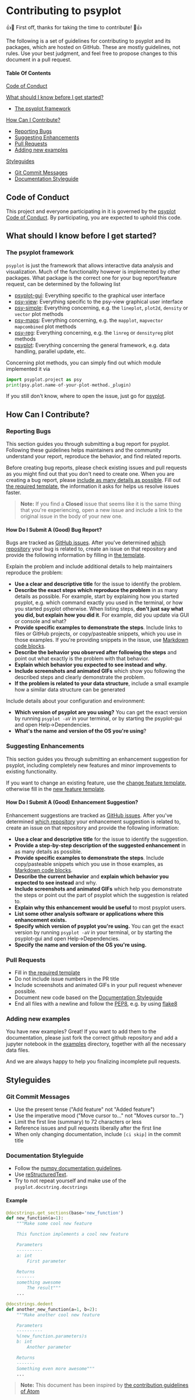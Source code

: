 <!--
SPDX-FileCopyrightText: 2021-2024 Helmholtz-Zentrum hereon GmbH

SPDX-License-Identifier: CC0-1.0
-->

# Contributing to psyplot

:+1::tada: First off, thanks for taking the time to contribute! :tada::+1:

The following is a set of guidelines for contributing to psyplot and its packages, which are hosted on GitHub. These are mostly guidelines, not rules. Use your best judgment, and feel free to propose changes to this document in a pull request.

#### Table Of Contents

[Code of Conduct](#code-of-conduct)

[What should I know before I get started?](#what-should-i-know-before-i-get-started)
  * [The psyplot framework](#the-psyplot-framework)

[How Can I Contribute?](#how-can-i-contribute)
  * [Reporting Bugs](#reporting-bugs)
  * [Suggesting Enhancements](#suggesting-enhancements)
  * [Pull Requests](#pull-requests)
  * [Adding new examples](#adding-new-examples)

[Styleguides](#styleguides)
  * [Git Commit Messages](#git-commit-messages)
  * [Documentation Styleguide](#documentation-styleguide)

## Code of Conduct

This project and everyone participating in it is governed by the [psyplot Code of Conduct](CODE_OF_CONDUCT.md). By participating, you are expected to uphold this code.

## What should I know before I get started?

### The psyplot framework

`psyplot` is just the framework that allows interactive data analysis and visualization. Much of the functionality however is implemented by other packages. What package is the correct one for your bug report/feature request, can be determined by the following list

* [psyplot-gui](https://codebase.helmholtz.cloud/psyplot/psyplot-gui/issues): Everything specific to the graphical user interface
* [psy-view](https://codebase.helmholtz.cloud/psyplot/psy-view/issues): Everything specific to the psy-view graphical user interface
* [psy-simple](https://codebase.helmholtz.cloud/psyplot/psy-simple/issues): Everything concerning, e.g. the `lineplot`, `plot2d`, `density` or `vector` plot methods
* [psy-maps](https://codebase.helmholtz.cloud/psyplot/psy-maps/issues): Everything concerning, e.g. the `mapplot`, `mapvector` `mapcombined` plot methods
* [psy-reg](https://codebase.helmholtz.cloud/psyplot/psy-reg/issues): Everything concerning, e.g. the `linreg` or `densityreg` plot methods
* [psyplot](https://codebase.helmholtz.cloud/psyplot/psyplot/issues): Everything concerning the general framework, e.g. data handling, parallel update, etc.

Concerning plot methods, you can simply find out which module implemented it via

```python
import psyplot.project as psy
print(psy.plot.name-of-your-plot-method._plugin)
```

If you still don't know, where to open the issue, just go for [psyplot](https://codebase.helmholtz.cloud/psyplot/psyplot/issues).

## How Can I Contribute?

### Reporting Bugs

This section guides you through submitting a bug report for psyplot. Following these guidelines helps maintainers and the community understand your report, reproduce the behavior, and find related reports.

Before creating bug reports, please check existing issues and pull requests as you might find out that you don't need to create one. When you are creating a bug report, please [include as many details as possible](#how-do-i-submit-a-good-bug-report). Fill out [the required template](.github/ISSUE_TEMPLATE.md), the information it asks for helps us resolve issues faster.

> **Note:** If you find a **Closed** issue that seems like it is the same thing that you're experiencing, open a new issue and include a link to the original issue in the body of your new one.

#### How Do I Submit A (Good) Bug Report?

Bugs are tracked as [GitHub issues](https://guides.github.com/features/issues/). After you've determined [which repository](#the-psyplot-framework) your bug is related to, create an issue on that repository and provide the following information by filling in [the template](ISSUE_TEMPLATE.md).

Explain the problem and include additional details to help maintainers reproduce the problem:

* **Use a clear and descriptive title** for the issue to identify the problem.
* **Describe the exact steps which reproduce the problem** in as many details as possible. For example, start by explaining how you started psyplot, e.g. which command exactly you used in the terminal, or how you started psyplot otherwise. When listing steps, **don't just say what you did, but explain how you did it**. For example, did you update via GUI or console and what?
* **Provide specific examples to demonstrate the steps**. Include links to files or GitHub projects, or copy/pasteable snippets, which you use in those examples. If you're providing snippets in the issue, use [Markdown code blocks](https://docs.github.com/en/github/writing-on-github/getting-started-with-writing-and-formatting-on-github/basic-writing-and-formatting-syntax#quoting-code).
* **Describe the behavior you observed after following the steps** and point out what exactly is the problem with that behavior.
* **Explain which behavior you expected to see instead and why.**
* **Include screenshots and animated GIFs** which show you following the described steps and clearly demonstrate the problem.
* **If the problem is related to your data structure**, include a small example how a similar data structure can be generated

Include details about your configuration and environment:

* **Which version of psyplot are you using?** You can get the exact version by running `psyplot -aV` in your terminal, or by starting the psyplot-gui and open Help->Dependencies.
* **What's the name and version of the OS you're using**?

### Suggesting Enhancements

This section guides you through submitting an enhancement suggestion for psyplot, including completely new features and minor improvements to existing functionality.

If you want to change an existing feature, use the [change feature template](https://codebase.helmholtz.cloud/psyplot/psyplot/issues/new?template=change_feature.md&title=CHANGE+FEATURE:), otherwise fill in the [new feature template](https://codebase.helmholtz.cloud/psyplot/psyplot/issues/new?template=new_feature.md&title=NEW+FEATURE:).

#### How Do I Submit A (Good) Enhancement Suggestion?

Enhancement suggestions are tracked as [GitHub issues](https://guides.github.com/features/issues/). After you've determined [which repository](#the-psyplot-framework) your enhancement suggestion is related to, create an issue on that repository and provide the following information:

* **Use a clear and descriptive title** for the issue to identify the suggestion.
* **Provide a step-by-step description of the suggested enhancement** in as many details as possible.
* **Provide specific examples to demonstrate the steps**. Include copy/pasteable snippets which you use in those examples, as [Markdown code blocks](https://docs.github.com/en/github/writing-on-github/getting-started-with-writing-and-formatting-on-github/basic-writing-and-formatting-syntax#quoting-code).
* **Describe the current behavior** and **explain which behavior you expected to see instead** and why.
* **Include screenshots and animated GIFs** which help you demonstrate the steps or point out the part of psyplot which the suggestion is related to.
* **Explain why this enhancement would be useful** to most psyplot users.
* **List some other analysis software or applications where this enhancement exists.**
* **Specify which version of psyplot you're using.** You can get the exact version by running `psyplot -aV` in your terminal, or by starting the psyplot-gui and open Help->Dependencies.
* **Specify the name and version of the OS you're using.**

### Pull Requests

* Fill in [the required template](.github/PULL_REQUEST_TEMPLATE.md)
* Do not include issue numbers in the PR title
* Include screenshots and animated GIFs in your pull request whenever possible.
* Document new code based on the [Documentation Styleguide](#documentation-styleguide)
* End all files with a newline and follow the [PEP8](https://www.python.org/dev/peps/pep-0008/), e.g. by using [flake8](https://pypi.org/project/flake8/)

### Adding new examples
You have new examples? Great! If you want to add them to the documentation, please just fork the correct github repository and add a jupyter notebook in the [examples](examples) directory, together with all the necessary data files.

And we are always happy to help you finalizing incomplete pull requests.

## Styleguides

### Git Commit Messages

* Use the present tense ("Add feature" not "Added feature")
* Use the imperative mood ("Move cursor to..." not "Moves cursor to...")
* Limit the first line (summary) to 72 characters or less
* Reference issues and pull requests liberally after the first line
* When only changing documentation, include `[ci skip]` in the commit title

### Documentation Styleguide

* Follow the [numpy documentation guidelines](https://numpydoc.readthedocs.io/en/latest/format.html#docstring-standard).
* Use [reStructuredText](http://www.sphinx-doc.org/en/master/usage/restructuredtext/basics.html).
* Try to not repeat yourself and make use of the `psyplot.docstring.docstrings`

#### Example

```python
@docstrings.get_sections(base='new_function')
def new_function(a=1):
    """Make some cool new feature

    This function implements a cool new feature

    Parameters
    ----------
    a: int
        First parameter

    Returns
    -------
    something awesome
        The result"""
    ...

@docstrings.dedent
def another_new_function(a=1, b=2):
    """Make another cool new feature

    Parameters
    ----------
    %(new_function.parameters)s
    b: int
        Another parameter

    Returns
    -------
    Something even more awesome"""
    ...
```

> **Note:** This document has been inspired by [the contribution guidelines of Atom](https://github.com/atom/atom/blob/master/CONTRIBUTING.md#git-commit-messages)
